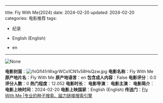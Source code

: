 
---
title: Fly With Me(2024)
date: 2024-02-20
updated: 2024-02-20
categories: 电影推荐
tags:

- 纪录

- English (English)
- en
---

<img src="https://image.tmdb.org/t/p/originalNone" alt="None" title="None">

**电影封面**：<img src="https://image.tmdb.org/t/p/w200/hiGfl41rWxgrWCo1CN1v58HsQzw.jpg" alt="/hiGfl41rWxgrWCo1CN1v58HsQzw.jpg" title="/hiGfl41rWxgrWCo1CN1v58HsQzw.jpg">
**电影名称**：Fly With Me
**原产地片名**：Fly With Me
**原产地语言**：en
**包含成人内容**：False
**电影评分**：0.0
**评分人数**：0
**热门程度**：12.052
**电影时长**：
**电影导演**：
**电影主演**：
**电影简介**：
**电影上映时间**：2024-02-20
**电影上映国家**：English (English)
**传送门**：[Fly With Me |专业的种子搜索、磁力链接搜索引擎](https://movie.amd794.com:2083/?search=Fly%20With%20Me&ordering=&mode=match_phrase&page_size=10&page=1)

